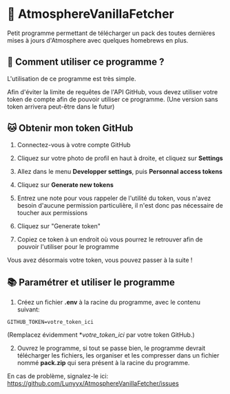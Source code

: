 ﻿# 🌌 AtmosphereVanillaFetcher

Petit programme permettant de télécharger un pack des toutes dernières mises à jours d'Atmosphere avec quelques homebrews en plus.

## 🤔 Comment utiliser ce programme ?

L'utilisation de ce programme est très simple.

Afin d'éviter la limite de requêtes de l'API GitHub, vous devez utiliser votre token de compte afin de pouvoir utiliser ce programme. (Une version sans token arrivera peut-être dans le futur) 

## 🐱 Obtenir mon token GitHub

1. Connectez-vous à votre compte GitHub

2. Cliquez sur votre photo de profil en haut à droite, et cliquez sur **Settings**

3. Allez dans le menu **Developper settings**, puis **Personnal access tokens**

4. Cliquez sur **Generate new tokens**

5. Entrez une note pour vous rappeler de l'utilité du token, vous n'avez besoin d'aucune permission particulière, il n'est donc pas nécessaire de toucher aux permissions

6. Cliquez sur "Generate token"

7. Copiez ce token à un endroit où vous pourrez le retrouver afin de pouvoir l'utiliser pour le programme

Vous avez désormais votre token, vous pouvez passer à la suite !

## 📚 Paramétrer et utiliser le programme

1. Créez un fichier **.env** à la racine du programme, avec le contenu suivant:
```
GITHUB_TOKEN=votre_token_ici
```
(Remplacez évidemment **votre_token_ici* par votre token GitHub.)

2. Ouvrez le programme, si tout se passe bien, le programme devrait télécharger les fichiers, les organiser et les compresser dans un fichier nommé **pack.zip** qui sera présent à la racine du programme.

En cas de problème, signalez-le ici: https://github.com/Lunyyx/AtmosphereVanillaFetcher/issues
